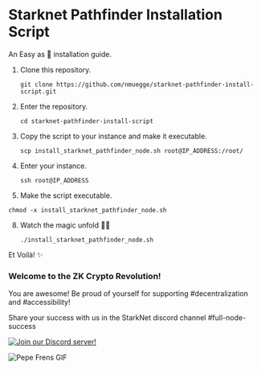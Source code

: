 # Starknet Pathfinder Installation Script

An Easy as 🥧 installation guide.

1) Clone this repository.
    
      ```git clone https://github.com/nmuegge/starknet-pathfinder-install-script.git```
      
3) Enter the repository.

      ```cd starknet-pathfinder-install-script```
      
5) Copy the script to your instance and make it executable.

      ```scp install_starknet_pathfinder_node.sh root@IP_ADDRESS:/root/```
      
6) Enter your instance.

      ```ssh root@IP_ADDRESS```

7) Make the script executable.

```console
chmod -x install_starknet_pathfinder_node.sh
```

      
8) Watch the magic unfold 🧙‍🪄 

       ./install_starknet_pathfinder_node.sh

Et Voilà! ✨

### Welcome to the ZK Crypto Revolution!

You are awesome! Be proud of yourself for supporting #decentralization and #accessibility! 

Share your success with us in the StarkNet discord channel #full-node-success 


[![Join our Discord server!](https://invidget.switchblade.xyz/Fx6zFE7n?theme=light)](https://discord.gg/Fx6zFE7n)

![Pepe Frens GIF](https://c.tenor.com/3EfJ246BYTEAAAAC/frens-pepe.gif)
